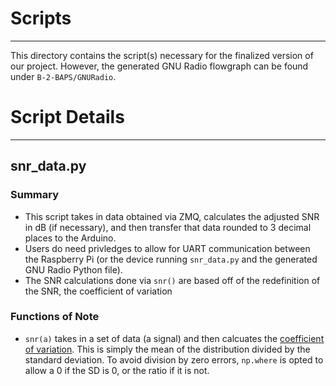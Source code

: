 # Scripts

---

This directory contains the script(s) necessary for the finalized version of our project. However, the generated GNU Radio flowgraph can be found under `B-2-BAPS/GNURadio`. 

# Script Details

---

## snr_data.py


### Summary
   + This script takes in data obtained via ZMQ, calculates the adjusted SNR in dB (if necessary), and then transfer that data rounded to 3 decimal places to the Arduino.
   + Users do need privledges to allow for UART communication between the Raspberry Pi (or the device running `snr_data.py` and the generated GNU Radio Python file). 
   + The SNR calculations done via `snr()` are based off of the redefinition of the SNR, the coefficient of variation

### Functions of Note
   + `snr(a)` takes in a set of data (a signal) and then calcuates the [coefficient of variation](https://en.wikipedia.org/wiki/Signal-to-noise_ratio). This is simply the mean of the distribution divided by the standard deviation. To avoid division by zero errors, `np.where` is opted to allow a 0 if the SD is 0, or the ratio if it is not.

